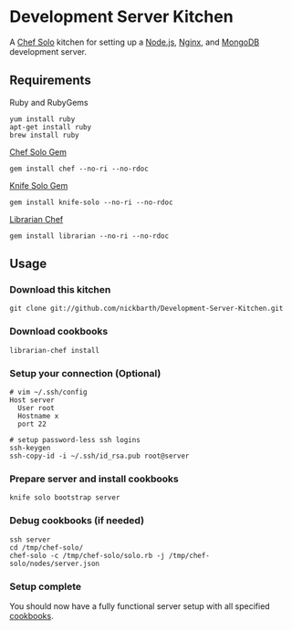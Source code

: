 Development Server Kitchen
==========================

A [Chef Solo](http://docs.opscode.com/chef_client.html) kitchen for setting up a 
[Node.js](http://community.opscode.com/cookbooks/nodejs), [Nginx](http://community.opscode.com/cookbooks/nginx),
and [MongoDB](http://community.opscode.com/cookbooks/mongodb) development server.

## Requirements

Ruby and RubyGems
    
    yum install ruby
    apt-get install ruby
    brew install ruby
    
[Chef Solo Gem](http://wiki.opscode.com/display/chef/Installing+Chef+Client+and+Chef+Solo)
    
    gem install chef --no-ri --no-rdoc
    
[Knife Solo Gem](https://github.com/matschaffer/knife-solo)
    
    gem install knife-solo --no-ri --no-rdoc
    
[Librarian Chef](https://github.com/applicationsonline/librarian)
    
    gem install librarian --no-ri --no-rdoc
    

## Usage

### Download this kitchen
    
    git clone git://github.com/nickbarth/Development-Server-Kitchen.git
    
### Download cookbooks
    
    librarian-chef install
    
### Setup your connection (Optional)
    
    # vim ~/.ssh/config
    Host server
      User root
      Hostname x
      port 22

    # setup password-less ssh logins
    ssh-keygen
    ssh-copy-id -i ~/.ssh/id_rsa.pub root@server

### Prepare server and install cookbooks

    knife solo bootstrap server

### Debug cookbooks (if needed)
    
    ssh server
    cd /tmp/chef-solo/
    chef-solo -c /tmp/chef-solo/solo.rb -j /tmp/chef-solo/nodes/server.json

### Setup complete

You should now have a fully functional server setup with all specified [cookbooks](http://community.opscode.com/). 



